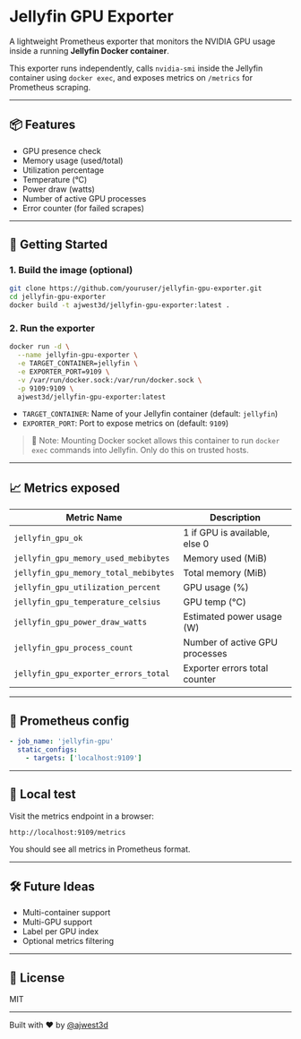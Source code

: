 # Jellyfin GPU Exporter

A lightweight Prometheus exporter that monitors the NVIDIA GPU usage inside a running **Jellyfin Docker container**.

This exporter runs independently, calls `nvidia-smi` inside the Jellyfin container using `docker exec`, and exposes metrics on `/metrics` for Prometheus scraping.

---

## 📦 Features
- GPU presence check
- Memory usage (used/total)
- Utilization percentage
- Temperature (°C)
- Power draw (watts)
- Number of active GPU processes
- Error counter (for failed scrapes)

---

## 🚀 Getting Started

### 1. Build the image (optional)
```bash
git clone https://github.com/youruser/jellyfin-gpu-exporter.git
cd jellyfin-gpu-exporter
docker build -t ajwest3d/jellyfin-gpu-exporter:latest .
```

### 2. Run the exporter
```bash
docker run -d \
  --name jellyfin-gpu-exporter \
  -e TARGET_CONTAINER=jellyfin \
  -e EXPORTER_PORT=9109 \
  -v /var/run/docker.sock:/var/run/docker.sock \
  -p 9109:9109 \
  ajwest3d/jellyfin-gpu-exporter:latest
```

- `TARGET_CONTAINER`: Name of your Jellyfin container (default: `jellyfin`)
- `EXPORTER_PORT`: Port to expose metrics on (default: `9109`)

> 🔐 Note: Mounting Docker socket allows this container to run `docker exec` commands into Jellyfin. Only do this on trusted hosts.

---

## 📈 Metrics exposed
| Metric Name | Description |
|-------------|-------------|
| `jellyfin_gpu_ok` | 1 if GPU is available, else 0 |
| `jellyfin_gpu_memory_used_mebibytes` | Memory used (MiB) |
| `jellyfin_gpu_memory_total_mebibytes` | Total memory (MiB) |
| `jellyfin_gpu_utilization_percent` | GPU usage (%) |
| `jellyfin_gpu_temperature_celsius` | GPU temp (°C) |
| `jellyfin_gpu_power_draw_watts` | Estimated power usage (W) |
| `jellyfin_gpu_process_count` | Number of active GPU processes |
| `jellyfin_gpu_exporter_errors_total` | Exporter errors total counter |

---

## 📡 Prometheus config
```yaml
- job_name: 'jellyfin-gpu'
  static_configs:
    - targets: ['localhost:9109']
```

---

## 🧪 Local test
Visit the metrics endpoint in a browser:
```
http://localhost:9109/metrics
```

You should see all metrics in Prometheus format.

---

## 🛠 Future Ideas
- Multi-container support
- Multi-GPU support
- Label per GPU index
- Optional metrics filtering

---

## 📄 License
MIT

---

Built with ❤️ by [@ajwest3d](https://hub.docker.com/u/ajwest3d)
